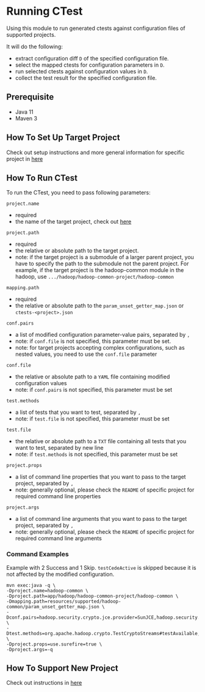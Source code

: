 # Running CTest
Using this module to run generated ctests against configuration files of supported projects.

It will do the following:
- extract configuration diff `D` of the specified configuration file.
- select the mapped ctests for configuration parameters in `D`.
- run selected ctests against configuration values in `D`.
- collect the test result for the specified configuration file.

## Prerequisite
- Java 11
- Maven 3

## How To Set Up Target Project
Check out setup instructions and more general information for specific project in [here](./resources/supported/README.md)

## How To Run CTest
To run the CTest, you need to pass following parameters:

`project.name`
- required
- the name of the target project, check out [here](./resources/supported/README.md)

`project.path`
- required
- the relative or absolute path to the target project.
- note: if the target project is a submodule of a larger parent project, you have to specify the path to the submodule not the parent project. For example, if the target project is the hadoop-common module in the hadoop, use `.../hadoop/hadoop-common-project/hadoop-common`

`mapping.path`
- required
- the relative or absolute path to the `param_unset_getter_map.json` or `ctests-<project>.json`

`conf.pairs`
- a list of modified configuration parameter-value pairs, separated by `,`
- note: if `conf.file` is not specified, this parameter must be set.
- note: for target projects accepting complex configurations, such as nested values, you need to use the `conf.file` parameter

`conf.file`
- the relative or absolute path to a `YAML` file containing modified configuration values
- note: if `conf.pairs` is not specified, this parameter must be set

`test.methods`
- a list of tests that you want to test, separated by `,`
- note: if `test.file` is not specified, this parameter must be set

`test.file`
- the relative or absolute path to a `TXT` file containing all tests that you want to test, separated by new line
- note: if `test.methods` is not specified, this parameter must be set

`project.props`
- a list of command line properties that you want to pass to the target project, separated by `,`
- note: generally optional, please check the `README` of specific project for required command line properties

`project.args`
- a list of command line arguments that you want to pass to the target project, separated by `,`
- note: generally optional, please check the `README` of specific project for required command line arguments

### Command Examples
Example with 2 Success and 1 Skip. `testCedeActive` is skipped because it is not affected by the modified configuration.
```
mvn exec:java -q \
-Dproject.name=hadoop-common \
-Dproject.path=app/hadoop/hadoop-common-project/hadoop-common \
-Dmapping.path=resources/supported/hadoop-common/param_unset_getter_map.json \
-Dconf.pairs=hadoop.security.crypto.jce.provider=SunJCE,hadoop.security.crypto.cipher.suite=AES/CTR/NoPadding \
-Dtest.methods=org.apache.hadoop.crypto.TestCryptoStreams#testAvailable,org.apache.hadoop.crypto.TestCryptoStreamsNormal#testSkip,org.apache.hadoop.ha.TestZKFailoverController#testCedeActive \
-Dproject.props=use.surefire=true \
-Dproject.args=-q
```

## How To Support New Project
Check out instructions in [here](./docs/Support-New-Project.md)
